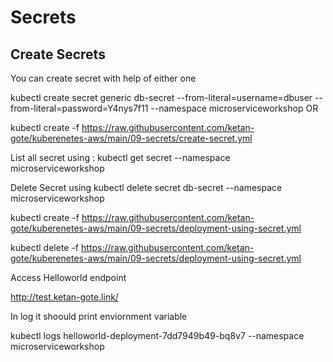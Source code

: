 # Secrets

## Create Secrets

You can create secret with help of either one

kubectl create secret generic db-secret --from-literal=username=dbuser --from-literal=password=Y4nys7f11 --namespace microserviceworkshop
OR

kubectl create -f https://raw.githubusercontent.com/ketan-gote/kuberenetes-aws/main/09-secrets/create-secret.yml



List all secret using : kubectl get secret --namespace microserviceworkshop

Delete Secret using kubectl delete secret db-secret --namespace microserviceworkshop

kubectl create -f https://raw.githubusercontent.com/ketan-gote/kuberenetes-aws/main/09-secrets/deployment-using-secret.yml


kubectl delete -f https://raw.githubusercontent.com/ketan-gote/kuberenetes-aws/main/09-secrets/deployment-using-secret.yml

Access Helloworld endpoint

http://test.ketan-gote.link/

In log it shoould print enviornment variable 

kubectl logs helloworld-deployment-7dd7949b49-bq8v7 --namespace microserviceworkshop